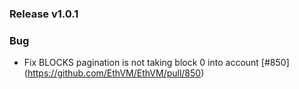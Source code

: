 ### Release v1.0.1

### Bug 
- Fix BLOCKS pagination is not taking block 0 into account [#850] (https://github.com/EthVM/EthVM/pull/850)